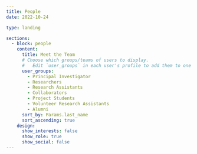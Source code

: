 ```yaml
---
title: People
date: 2022-10-24

type: landing

sections:
  - block: people
    content:
      title: Meet the Team
      # Choose which groups/teams of users to display.
      #   Edit `user_groups` in each user's profile to add them to one or more of these groups.
      user_groups:
        - Principal Investigator
        - Researchers
        - Research Assistants
        - Collaborators
        - Project Students
        - Volunteer Research Assistants
        - Alumni
      sort_by: Params.last_name
      sort_ascending: true
    design:
      show_interests: false
      show_role: true
      show_social: false
---
```


